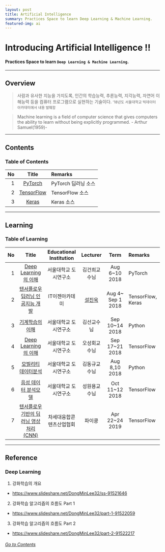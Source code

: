 ```yaml
---
layout: post
title: Artificial Intelligence
summary: Practices Space to learn Deep Learning & Machine Learning. 
featured-img: ai
---
```


# Introducing Artificial Intelligence !!

#### Practices Space to learn `Deep Learning & Machine Learning`.

---

## Overview

> 사람과 유사한 지능을 가지도록, 인간의 학습능력, 추론능력, 지각능력, 자연어 이해능력 등을 컴퓨터 프로그램으로 실현하는 기술이다.
> <small> '18년도 서울대학교 빅데이터 아카데미에서 내용 발췌함 </small>

> Machine learning is a field of computer science that gives computers the ability to learn without being explicitly programmed. - Arthur Samuel(1959)-

---

## Contents

### Table of Contents

|No|Title|Remarks|
|--:|:-:|:--|
|1|[PyTorch](/_pages/AI/PyTorch/2018-12-16-UDSL-PyTorch)|PyTorch 딥러닝 소스|
|2|[TensorFlow](/_pages/AI/TensorFlow/2018-12-16-UDSL-TensorFlow)|TensorFlow 소스|
|3|[Keras](/_pages/AI/Keras/2018-12-16-UDSL-Keras)|Keras 소스|

---

## Learning

### Table of Learning

|No|Title|Educational Institution|Lecturer|Term|Remarks|
|--:|:--:|:-:|:--:|:--:|:-|
|1|[Deep Learning의 이해](/Lecture/PyTorch)|서울대학교 도시연구소|김건희교수님|Aug 6~10 2018|PyTorch|
|2|[텐서플로우 딥러닝 인공지능 개발](/Lecture/TensorFlow)|IT이젠아카데미|[설진욱](https://cafe.naver.com/ugcadman)|Aug 4~ Sep 1 2018|TensorFlow, Keras|
|3|[기계학습의이해](/Lecture/MachineLearning)|서울대학교 도시연구소|김선교수님|Sep 10~14 2018|Python|
|4|[Deep Learning의 이해](/Lecture/DeepLearning)|서울대학교 도시연구소|오성회교수님|Sep 17~21 2018|TensorFlow|
|5|[모빌리티 데이터분석](/Lecture/MachineLearning)|서울대학교 도시연구소|김동규교수님|Aug 8,10 2018|Python|
|6|[음성 데이터 분석모델](/Lecture/MachineLearning)|서울대학교 도시연구소|성원용교수님|Oct 11~12 2018|TensorFlow|
|7|[텐서플로우 기반의 딥러닝 영상처리(CNN)](/_pages/AI/TensorFlow/2019-04-22-NCIA-CNN)|차세대융합콘텐츠산업협회|파이쿵|Apr 22~24 2019|TensorFlow|

---

## Reference

### Deep Learning

1. 강화학습의 개요  
* https://www.slideshare.net/DongMinLee32/ss-91521646

2. 강화학습 알고리즘의 흐름도 Part 1  
* https://www.slideshare.net/DongMinLee32/part-1-91522059

3. 강화학습 알고리즘의 흐름도 Part 2  
* https://www.slideshare.net/DongMinLee32/part-2-91522217

###### <U> [Go to Contents](#Contents) </U>